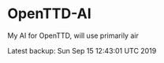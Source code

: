 # OpenTTD-AI
My AI for OpenTTD, will use primarily air

Latest backup: Sun Sep 15 12:43:01 UTC 2019
